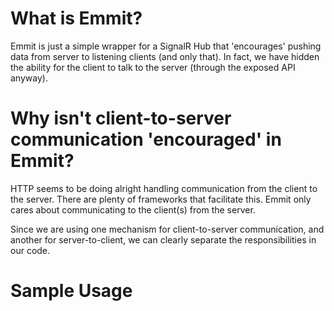 # What is Emmit?
Emmit is just a simple wrapper for a SignalR Hub that 'encourages' pushing data from server to listening clients (and only that). In fact, we have hidden the ability for the client to talk to the server (through the exposed API anyway).

# Why isn't client-to-server communication 'encouraged' in Emmit?
HTTP seems to be doing alright handling communication from the client to the server. There are plenty of frameworks that facilitate this. Emmit only cares about communicating to the client(s) from the server.

Since we are using one mechanism for client-to-server communication, and another for server-to-client, we can clearly separate the responsibilities in our code.

# Sample Usage







